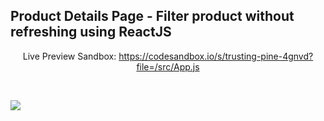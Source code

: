 <h2>Product Details Page - Filter product without refreshing using ReactJS</h2>

<p style="text-align: center;">Live Preview Sandbox: <a href="https://codesandbox.io/s/trusting-pine-4gnvd?file=/src/App.js">https://codesandbox.io/s/trusting-pine-4gnvd?file=/src/App.js</a></p>

<br />


<p><img src="http://ieiad.com/d-links/pdp-mob-reactjs.gif?v=1"></p>

